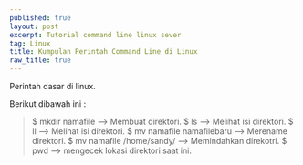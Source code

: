 ```yaml
---
published: true
layout: post
excerpt: Tutorial command line linux sever
tag: Linux
title: Kumpulan Perintah Command Line di Linux
raw_title: true
---
```

Perintah dasar di linux.

Berikut dibawah ini :

>	$ mkdir namafile	--> Membuat direktori.
	$ ls	--> Melihat isi direktori.
	$ ll	--> Melihat isi direktori.
    $ mv namafile namafilebaru	--> Merename direktori.
    $ mv namafile /home/sandy/	--> Memindahkan direkotri.
	$ pwd	--> mengecek lokasi direktori saat ini.